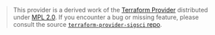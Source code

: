 > This provider is a derived work of the [Terraform Provider](https://github.com/signalsciences/terraform-provider-sigsci)
> distributed under [MPL 2.0](https://www.mozilla.org/en-US/MPL/2.0/). If you encounter a bug or missing feature,
> please consult the source [`terraform-provider-sigsci` repo](https://github.com/signalsciences/terraform-provider-sigsci/issues).
